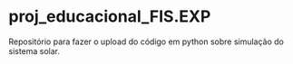 # proj_educacional_FIS.EXP
Repositório para fazer o upload do código em python sobre simulação do sistema solar.

